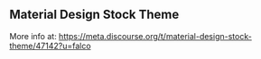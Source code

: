 ## Material Design Stock Theme

More info at: https://meta.discourse.org/t/material-design-stock-theme/47142?u=falco

